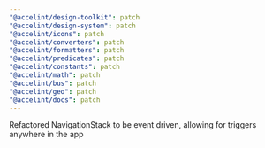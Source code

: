 ```yaml
---
"@accelint/design-toolkit": patch
"@accelint/design-system": patch
"@accelint/icons": patch
"@accelint/converters": patch
"@accelint/formatters": patch
"@accelint/predicates": patch
"@accelint/constants": patch
"@accelint/math": patch
"@accelint/bus": patch
"@accelint/geo": patch
"@accelint/docs": patch
---
```


Refactored NavigationStack to be event driven, allowing for triggers anywhere in the app
